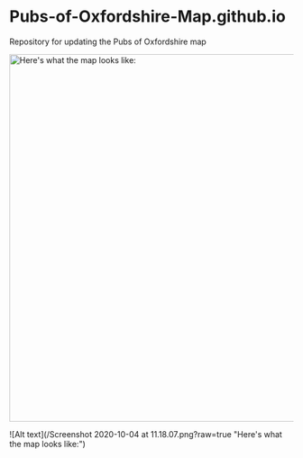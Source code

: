 # Pubs-of-Oxfordshire-Map.github.io
Repository for updating the Pubs of Oxfordshire map

<img width="652" alt="Here's what the map looks like:" src="https://user-images.githubusercontent.com/69570099/95012648-0be6ee00-0686-11eb-9e6b-543543485bb7.png">


![Alt text](/Screenshot 2020-10-04 at 11.18.07.png?raw=true "Here's what the map looks like:")
